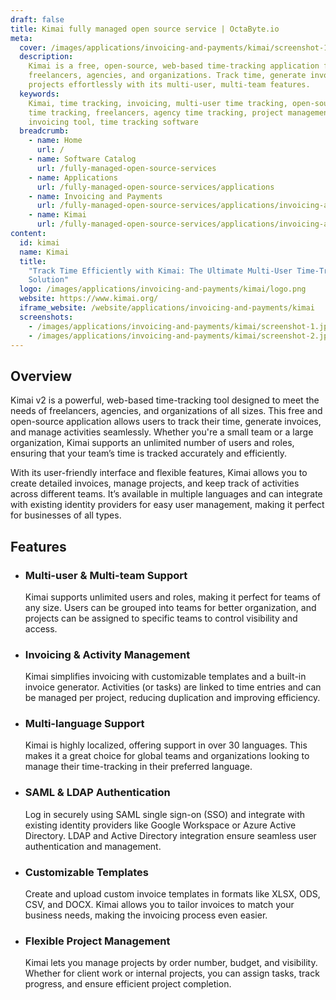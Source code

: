 ```yaml
---
draft: false
title: Kimai fully managed open source service | OctaByte.io
meta:
  cover: /images/applications/invoicing-and-payments/kimai/screenshot-1.jpg
  description:
    Kimai is a free, open-source, web-based time-tracking application for
    freelancers, agencies, and organizations. Track time, generate invoices, and manage
    projects effortlessly with its multi-user, multi-team features.
  keywords:
    Kimai, time tracking, invoicing, multi-user time tracking, open-source
    time tracking, freelancers, agency time tracking, project management, SSO integration,
    invoicing tool, time tracking software
  breadcrumb:
    - name: Home
      url: /
    - name: Software Catalog
      url: /fully-managed-open-source-services
    - name: Applications
      url: /fully-managed-open-source-services/applications
    - name: Invoicing and Payments
      url: /fully-managed-open-source-services/applications/invoicing-and-payments
    - name: Kimai
      url: /fully-managed-open-source-services/applications/invoicing-and-payments/kimai
content:
  id: kimai
  name: Kimai
  title:
    "Track Time Efficiently with Kimai: The Ultimate Multi-User Time-Tracking
    Solution"
  logo: /images/applications/invoicing-and-payments/kimai/logo.png
  website: https://www.kimai.org/
  iframe_website: /website/applications/invoicing-and-payments/kimai
  screenshots:
    - /images/applications/invoicing-and-payments/kimai/screenshot-1.jpg
    - /images/applications/invoicing-and-payments/kimai/screenshot-2.jpg
---
```


## Overview

Kimai v2 is a powerful, web-based time-tracking tool designed to meet the needs of freelancers, agencies, and organizations of all sizes. This free and open-source application allows users to track their time, generate invoices, and manage activities seamlessly. Whether you're a small team or a large organization, Kimai supports an unlimited number of users and roles, ensuring that your team’s time is tracked accurately and efficiently.

With its user-friendly interface and flexible features, Kimai allows you to create detailed invoices, manage projects, and keep track of activities across different teams. It’s available in multiple languages and can integrate with existing identity providers for easy user management, making it perfect for businesses of all types.

## Features

- ### Multi-user & Multi-team Support

  Kimai supports unlimited users and roles, making it perfect for teams of any size. Users can be grouped into teams for better organization, and projects can be assigned to specific teams to control visibility and access.

- ### Invoicing & Activity Management

  Kimai simplifies invoicing with customizable templates and a built-in invoice generator. Activities (or tasks) are linked to time entries and can be managed per project, reducing duplication and improving efficiency.

- ### Multi-language Support

  Kimai is highly localized, offering support in over 30 languages. This makes it a great choice for global teams and organizations looking to manage their time-tracking in their preferred language.

- ### SAML & LDAP Authentication

  Log in securely using SAML single sign-on (SSO) and integrate with existing identity providers like Google Workspace or Azure Active Directory. LDAP and Active Directory integration ensure seamless user authentication and management.

- ### Customizable Templates

  Create and upload custom invoice templates in formats like XLSX, ODS, CSV, and DOCX. Kimai allows you to tailor invoices to match your business needs, making the invoicing process even easier.

- ### Flexible Project Management

  Kimai lets you manage projects by order number, budget, and visibility. Whether for client work or internal projects, you can assign tasks, track progress, and ensure efficient project completion.
